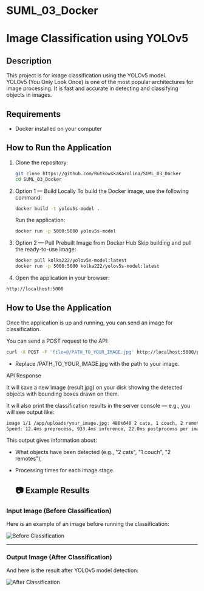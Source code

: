 # SUML_03_Docker
# Image Classification using YOLOv5

## Description
This project is for image classification using the YOLOv5 model.  
YOLOv5 (You Only Look Once) is one of the most popular architectures for image processing. It is fast and accurate in detecting and classifying objects in images.

## Requirements
- Docker installed on your computer

## How to Run the Application

1. Clone the repository:
   ```bash
   git clone https://github.com/RutkowskaKarolina/SUML_03_Docker
   cd SUML_03_Docker

2. Option 1 — Build Locally
   To build the Docker image, use the following command:

   ```bash
   docker build -t yolov5s-model .
    ```
   Run the application:
   ```bash
   docker run -p 5000:5000 yolov5s-model

2. Option 2 — Pull Prebuilt Image from Docker Hub
   Skip building and pull the ready-to-use image:
    ```bash
    docker pull kolka222/yolov5s-model:latest
    docker run -p 5000:5000 kolka222/yolov5s-model:latest

3. Open the application in your browser:

  ```bash
http://localhost:5000
```

## How to Use the Application
Once the application is up and running, you can send an image for classification.

You can send a POST request to the API:
```bash
curl -X POST -F 'file=@/PATH_TO_YOUR_IMAGE.jpg' http://localhost:5000/predict --output result.jpg
```
- Replace /PATH_TO_YOUR_IMAGE.jpg with the path to your image.

API Response

It will save a new image (result.jpg) on your disk showing the detected objects with bounding boxes drawn on them.

It will also print the classification results in the server console — e.g., you will see output like:

```bash
image 1/1 /app/uploads/your_image.jpg: 480x640 2 cats, 1 couch, 2 remotes, 933.4ms
Speed: 12.4ms preprocess, 933.4ms inference, 22.0ms postprocess per image at shape (1, 3, 480, 640)
```
This output gives information about:

- What objects have been detected (e.g., "2 cats", "1 couch", "2 remotes"),
- Processing times for each image stage.

  ## 📷 Example Results

### Input Image (Before Classification)
Here is an example of an image before running the classification:

![Before Classification](examples/image_before_classification.jpg)

---

### Output Image (After Classification)
And here is the result after YOLOv5 model detection:

![After Classification](examples/image_after_classification.jpg)
